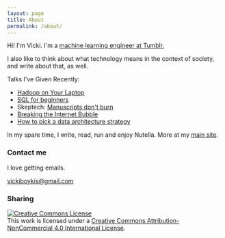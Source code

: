 ```yaml
---
layout: page
title: About
permalink: /about/
---
```


Hi! I'm Vicki. I'm a [machine learning engineer at Tumblr.](https://applyingml.com/mentors/vicki-boykis/) 

I also like to think about what technology means in the context of society, and write about that,  as well. 

Talks I've Given Recently: 

+ [Hadoop on Your Laptop](http://veekaybee.github.io/2017/03/20/hadoop-or-laptop/)
+ [SQL for beginners](http://veekaybee.github.io/2017/04/20/sql-is-hard/)
+ Skeptech: [Manuscripts don't burn](http://blog.vickiboykis.com/2017/06/19/skeptech/)
+ [Breaking the Internet Bubble](https://www.icp.org/browse/archive/media/breaking-the-internet-bubble)
+ [How to pick a data architecture strategy](https://www.youtube.com/watch?v=o-kbwKX3dus) 


In my spare time, I write, read, run and enjoy Nutella. More at my [main site](http://www.vickiboykis.com). 


### Contact me

I love getting emails. 

[vickiboykis@gmail.com](mailto:vickiboykis@gmail.com)

### Sharing

<a rel="license" href="http://creativecommons.org/licenses/by-nc/4.0/"><img alt="Creative Commons License" style="border-width:0" src="https://i.creativecommons.org/l/by-nc/4.0/88x31.png" /></a><br />This work is licensed under a <a rel="license" href="http://creativecommons.org/licenses/by-nc/4.0/">Creative Commons Attribution-NonCommercial 4.0 International License</a>.